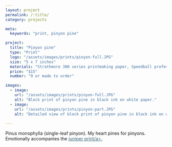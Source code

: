 ```yaml
---
layout: project
permalink: /:title/
category: projects

meta:
  keywords: "print, pinyon pine"

project:
  title: "Pinyon pine"
  type: "Print"
  logo: "/assets/images/prints/pinyon-full.JPG"
  size: "5 x 7 inches"
  materials: "Strathmore 300 series printmaking paper, Speedball professional relief ink"
  price: "$15"
  number: "9 or made to order"

images:
  - image:
    url: "/assets/images/prints/pinyon-full.JPG"
    alt: "Block print of pinyon pine in black ink on white paper."
  - image:
    url: "/assets/images/prints/pinyon-part.JPG"
    alt: "Detailed view of block print of pinyon pine in black ink on white paper."
    
---
```

<p>Pinus monophylla (single-leaf pinyon). My heart pines for pinyons. Emotionally accompanies the <a href = "https://an-bui.github.io/shop/juniper/" style = "color:#346575;">juniper print/a>.</p>

